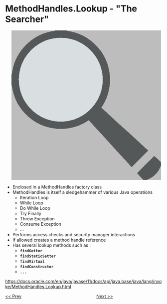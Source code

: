 # MethodHandles.Lookup - "The Searcher"

<img align="center" src="MethodHandles.Lookup.png" alt="MethodHandles.Lookup is a serach facility to 'find...' methods." title="MethodHandles.Lookup" hspace="20"/>

* Enclosed in a MethodHandles factory class
* MethodHandles is itself a sledgehammer of various Java operations
  * Iteration Loop
  * While Loop
  * Do While Loop
  * Try Finally
  * Throw Exception
  * Consume Exception
  * ...
* Performs access checks and security manager interactions 
* If allowed creates a method handle reference
* Has several lookup methods such as :
  * **`findGetter`**
  * **`findStaticSetter`**
  * **`findVirtual`**
  * **`findConstructor`**
  * **`...`**

https://docs.oracle.com/en/java/javase/11/docs/api/java.base/java/lang/invoke/MethodHandles.Lookup.html

[<< Prev](page08.md) 
&#160;&#160;&#160;&#160;&#160;&#160;&#160;&#160;&#160;&#160;&#160;
&#160;&#160;&#160;&#160;&#160;&#160;&#160;&#160;&#160;&#160;&#160;
&#160;&#160;&#160;&#160;&#160;&#160;&#160;&#160;&#160;&#160;&#160;
&#160;&#160;&#160;&#160;&#160;&#160;&#160;&#160;&#160;&#160;&#160;
&#160;&#160;&#160;&#160;&#160;&#160;&#160;&#160;&#160;&#160;&#160; 
[Next >>](page10.md) 

